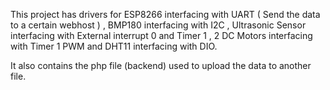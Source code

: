 This project has drivers for ESP8266 interfacing with UART ( Send the data to a certain webhost ) , BMP180 interfacing with I2C , Ultrasonic Sensor interfacing with External interrupt 0 and Timer 1 , 2 DC Motors interfacing with Timer 1 PWM and DHT11 interfacing with DIO.

It also contains the php file (backend) used to upload the data to another file.
